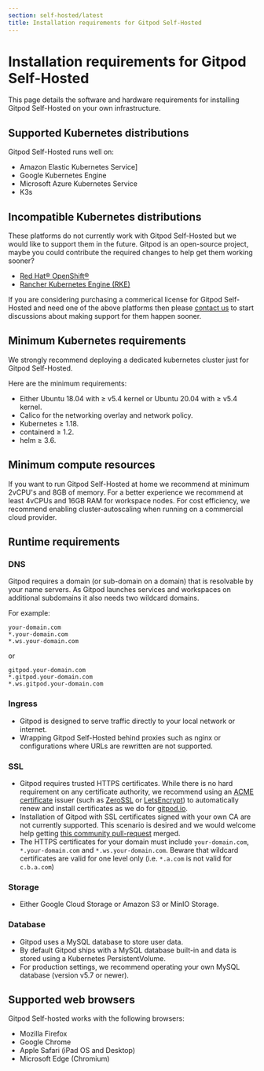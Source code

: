 ```yaml
---
section: self-hosted/latest
title: Installation requirements for Gitpod Self-Hosted
---
```


<script context="module">
  export const prerender = true;
</script>

# Installation requirements for Gitpod Self-Hosted

This page details the software and hardware requirements for installing Gitpod Self-Hosted on your own infrastructure.

## Supported Kubernetes distributions

Gitpod Self-Hosted runs well on:

- Amazon Elastic Kubernetes Service]
- Google Kubernetes Engine
- Microsoft Azure Kubernetes Service
- K3s

## Incompatible Kubernetes distributions

These platforms do not currently work with Gitpod Self-Hosted but we would like to support them in the future. Gitpod is an open-source project, maybe you could contribute the required changes to help get them working sooner?

- [Red Hat® OpenShift®](https://github.com/gitpod-io/gitpod/issues/5409)
- [Rancher Kubernetes Engine (RKE)](https://github.com/gitpod-io/gitpod/issues/5410)

If you are considering purchasing a commerical license for Gitpod Self-Hosted and need one of the above platforms then please [contact us](/contact/sales) to start discussions about making support for them happen sooner.

## Minimum Kubernetes requirements

We strongly recommend deploying a dedicated kubernetes cluster just for Gitpod Self-Hosted.

Here are the minimum requirements:

- Either Ubuntu 18.04 with ≥ v5.4 kernel or Ubuntu 20.04 with ≥ v5.4 kernel.
- Calico for the networking overlay and network policy.
- Kubernetes ≥ 1.18.
- containerd ≥ 1.2.
- helm ≥ 3.6.

## Minimum compute resources

If you want to run Gitpod Self-Hosted at home we recommend at minimum 2vCPU's and 8GB of memory. For a better experience we recommend at least 4vCPUs and 16GB RAM for workspace nodes. For cost efficiency, we recommend enabling cluster-autoscaling when running on a commercial cloud provider.

## Runtime requirements

### DNS

Gitpod requires a domain (or sub-domain on a domain) that is resolvable by your name servers. As Gitpod launches services and workspaces on additional subdomains it also needs two wildcard domains.

For example:

```
your-domain.com
*.your-domain.com
*.ws.your-domain.com
```

or

```
gitpod.your-domain.com
*.gitpod.your-domain.com
*.ws.gitpod.your-domain.com
```

### Ingress

- Gitpod is designed to serve traffic directly to your local network or internet.
- Wrapping Gitpod Self-Hosted behind proxies such as nginx or configurations where URLs are rewritten are not supported.

### SSL

- Gitpod requires trusted HTTPS certificates. While there is no hard requirement on any certificate authority, we recommend using an [ACME certificate](https://caddyserver.com/docs/automatic-https#acme-challenges) issuer (such as [ZeroSSL](https://zerossl.com) or [LetsEncrypt](https://letsencrypt.org)) to automatically renew and install certificates as we do for [gitpod.io](https://gitpod.io).
- Installation of Gitpod with SSL certificates signed with your own CA are not currently supported. This scenario is desired and we would welcome help getting [this community pull-request](https://github.com/gitpod-io/gitpod/pull/2984) merged.
- The HTTPS certificates for your domain must include `your-domain.com`, `*.your-domain.com` and `*.ws.your-domain.com`. Beware that wildcard certificates are valid for one level only (i.e. `*.a.com` is not valid for `c.b.a.com`)

### Storage

- Either Google Cloud Storage or Amazon S3 or MinIO Storage.

### Database

- Gitpod uses a MySQL database to store user data.
- By default Gitpod ships with a MySQL database built-in and data is stored using a Kubernetes PersistentVolume.
- For production settings, we recommend operating your own MySQL database (version v5.7 or newer).

## Supported web browsers

Gitpod Self-hosted works with the following browsers:

- Mozilla Firefox
- Google Chrome
- Apple Safari (iPad OS and Desktop)
- Microsoft Edge (Chromium)
